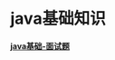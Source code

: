 <h1> java基础知识</h1>

<h4><a href="https://github.com/wenhuohuo/java-summary/blob/master/docs/java-basic/一、java基础-面试题md">java基础-面试题</a><h4>
